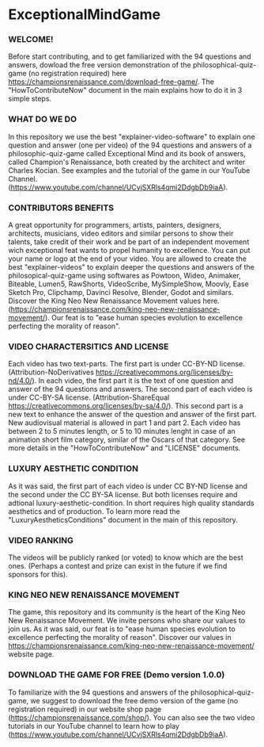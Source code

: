 # ExceptionalMindGame

### WELCOME! 

Before start contributing, and to get familiarized with the 94 questions and answers, dowload the free version demonstration of the philosophical-quiz-game (no registration required) here https://championsrenaissance.com/download-free-game/. The "HowToContributeNow" document in the main explains how to do it in 3 simple steps. 

### WHAT DO WE DO
In this repository we use the best "explainer-video-software" to explain one question and answer (one per video) of the 94 questions and answers of a philosophic-quiz-game called Exceptional Mind and its book of answers, called Champion's Renaissance, both created by the architect and writer Charles Kocian. See examples and the tutorial of the game in our YouTube Channel. (https://www.youtube.com/channel/UCvjSXRls4qmi2DdgbDb9iaA). 

### CONTRIBUTORS BENEFITS
A great opportunity for programmers, artists, painters, designers, architects, musicians, video editors and similar persons to show their talents, take credit of their work and be part of an independent movement wich exceptional feat wants to propel humanity to excellence. You can put your name or logo at the end of your video. You are allowed to create the best "explainer-videos" to explain deeper the questions and answers of the philosopical-quiz-game using softwares as Powtoon, Wideo, Animaker, Biteable, Lumen5, RawShorts, VideoScribe, MySimpleShow, Moovly, Ease Sketch Pro, Clipchamp, Davinci Resolve, Blender, Godot and similars. Discover the King Neo New Renaissance Movement values here. (https://championsrenaissance.com/king-neo-new-renaissance-movement/). 
Our feat is to "ease human species evolution to excellence perfecting the morality of reason".  

### VIDEO CHARACTERSITICS AND LICENSE
Each video has two text-parts. The first part is under CC-BY-ND license. (Attribution-NoDerivatives https://creativecommons.org/licenses/by-nd/4.0/). In each video, the first part it is the text of one question and answer of the 94 questions and answers. The second part of each video is under CC-BY-SA license. (Attribution-ShareEqual https://creativecommons.org/licenses/by-sa/4.0/). This second part is a new text to enhance the answer of the question and answer of the first part. New audiovisual material is allowed in part 1 and part 2. Each video has between 2 to 5 minutes length, or 5 to 10 minutes lenght in case of an animation short film category, similar of the Oscars of that category. See more details in the "HowToContributeNow" and "LICENSE" documents.

### LUXURY AESTHETIC CONDITION
As it was said, the first part of each video is under CC BY-ND license and the second under the CC BY-SA license. But both licenses require and adtional luxury-aesthetic-condition. In short requires high quality standards aesthetics and of production. To learn more read the "LuxuryAestheticsConditions" document in the main of this repository.

### VIDEO RANKING
The videos will be publicly ranked (or voted) to know which are the best ones. (Perhaps a contest and prize can exist in the future if we find sponsors for this). 

### KING NEO NEW RENAISSANCE MOVEMENT
The game, this repository and its community is the heart of the King Neo New Renaissance Movement. We invite persons who share our values to join us. As it was said, our feat is to "ease human species evolution to excellence perfecting the morality of reason". Discover our values in https://championsrenaissance.com/king-neo-new-renaissance-movement/ website page. 

### DOWNLOAD THE GAME FOR FREE (Demo version 1.0.0)
To familiarize with the 94 questions and answers of the philosophical-quiz-game, we suggest to download the free demo version of the game (no registration required) in our website shop page (https://championsrenaissance.com/shop/). You can also see the two video tutorials in our YouTube channel to learn how to play (https://www.youtube.com/channel/UCvjSXRls4qmi2DdgbDb9iaA). 
